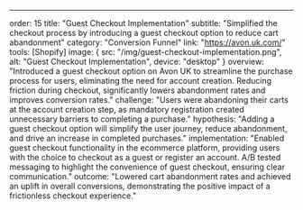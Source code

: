 ---
order: 15
title: "Guest Checkout Implementation"
subtitle: "Simplified the checkout process by introducing a guest checkout option to reduce cart abandonment"
category: "Conversion Funnel"
link: "https://avon.uk.com/"
tools: [Shopify]
image: {
    src: "/img/guest-checkout-implementation.png",
    alt: "Guest Checkout Implementation",
    device: "desktop"
}
overview: "Introduced a guest checkout option on Avon UK to streamline the purchase process for users, eliminating the need for account creation. Reducing friction during checkout, significantly lowers abandonment rates and improves conversion rates."
challenge: "Users were abandoning their carts at the account creation step, as mandatory registration created unnecessary barriers to completing a purchase."
hypothesis: "Adding a guest checkout option will simplify the user journey, reduce abandonment, and drive an increase in completed purchases."
implementation: "Enabled guest checkout functionality in the ecommerce platform, providing users with the choice to checkout as a guest or register an account. A/B tested messaging to highlight the convenience of guest checkout, ensuring clear communication."
outcome: "Lowered cart abandonment rates and achieved an uplift in overall conversions, demonstrating the positive impact of a frictionless checkout experience."